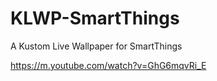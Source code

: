 # KLWP-SmartThings
A Kustom Live Wallpaper for SmartThings

https://m.youtube.com/watch?v=GhG6mqvRi_E
